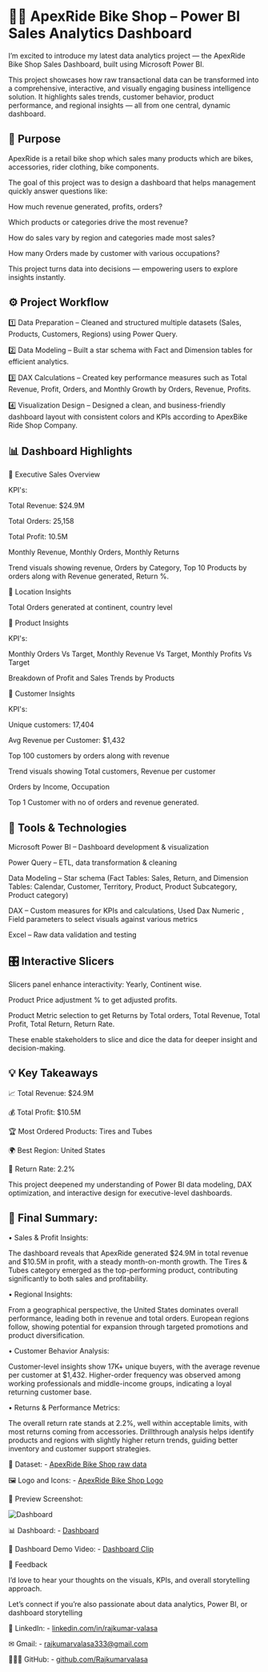 # 🚴‍♂️ ApexRide Bike Shop – Power BI Sales Analytics Dashboard

I’m excited to introduce my latest data analytics project — the ApexRide Bike Shop Sales Dashboard, built using Microsoft Power BI.

This project showcases how raw transactional data can be transformed into a comprehensive, interactive, and visually engaging business intelligence solution. It highlights sales trends, customer behavior, product performance, and regional insights — all from one central, dynamic dashboard.


## 🎯 Purpose

ApexRide is a retail bike shop which sales many products which are bikes, accessories, rider clothing, bike components.

The goal of this project was to design a dashboard that helps management quickly answer questions like:

How much revenue generated, profits, orders?

Which products or categories drive the most revenue?

How do sales vary by region and categories made most sales?

How many Orders made by customer with various occupations?

This project turns data into decisions — empowering users to explore insights instantly.


## ⚙️ Project Workflow

1️⃣ Data Preparation – Cleaned and structured multiple datasets (Sales, Products, Customers, Regions) using Power Query.

2️⃣ Data Modeling – Built a star schema with Fact and Dimension tables for efficient analytics.

3️⃣ DAX Calculations – Created key performance measures such as Total Revenue, Profit, Orders, and Monthly Growth by Orders, Revenue, Profits.

4️⃣ Visualization Design – Designed a clean, and business-friendly dashboard layout with consistent colors and KPIs according to ApexBike Ride Shop Company.


## 📊 Dashboard Highlights

🔹 Executive Sales Overview

KPI's:

Total Revenue: $24.9M

Total Orders: 25,158

Total Profit: 10.5M

Monthly Revenue, Monthly Orders, Monthly Returns

Trend visuals showing revenue, Orders by Category, Top 10 Products by orders along with Revenue generated, Return %.

🔹 Location Insights

Total Orders generated at continent, country level

🔹 Product Insights

KPI's:

Monthly Orders Vs Target, Monthly Revenue Vs Target,  Monthly Profits Vs Target

Breakdown of Profit and Sales Trends by Products

🔹 Customer Insights

KPI's:

Unique customers: 17,404

Avg Revenue per Customer: $1,432

Top 100 customers by orders along with revenue

Trend visuals showing Total customers, Revenue per customer

Orders by Income, Occupation

Top 1 Customer with no of orders and revenue generated.


## 🧩 Tools & Technologies

Microsoft Power BI – Dashboard development & visualization

Power Query – ETL, data transformation & cleaning

Data Modeling – Star schema (Fact Tables: Sales, Return, and Dimension Tables: Calendar, Customer, Territory, Product, Product Subcategory, Product category)

DAX – Custom measures for KPIs and calculations, Used Dax Numeric , Field parameters to select visuals against various metrics

Excel – Raw data validation and testing


## 🎛️ Interactive Slicers

Slicers panel enhance interactivity: Yearly, Continent wise.

Product Price adjustment % to get adjusted profits.

Product Metric selection to get Returns by Total orders, Total Revenue, Total Profit, Total Return, Return Rate.

These enable stakeholders to slice and dice the data for deeper insight and decision-making.


## 💡 Key Takeaways

📈 Total Revenue: $24.9M

💰 Total Profit: $10.5M

🏆 Most Ordered Products: Tires and Tubes

🌍 Best Region: United States

🔁 Return Rate: 2.2%

This project deepened my understanding of Power BI data modeling, DAX optimization, and interactive design for executive-level dashboards.

## 🚀 Final Summary:

• Sales & Profit Insights:

The dashboard reveals that ApexRide generated $24.9M in total revenue and $10.5M in profit, with a steady month-on-month growth. The Tires & Tubes category emerged as the top-performing product, contributing significantly to both sales and profitability.

• Regional Insights:

From a geographical perspective, the United States dominates overall performance, leading both in revenue and total orders. European regions follow, showing potential for expansion through targeted promotions and product diversification.

• Customer Behavior Analysis:

Customer-level insights show 17K+ unique buyers, with the average revenue per customer at $1,432. Higher-order frequency was observed among working professionals and middle-income groups, indicating a loyal returning customer base.

• Returns & Performance Metrics:

The overall return rate stands at 2.2%, well within acceptable limits, with most returns coming from accessories. Drillthrough analysis helps identify products and regions with slightly higher return trends, guiding better inventory and customer support strategies.



📁 Dataset: - <a href="https://github.com/Rajkumarvalasa/ApexRide-Bike-Shop-Sales-Dashbaord/tree/main/ApexRide%20Bike%20Shop%20Raw%20Data">ApexRide Bike Shop raw data</a>

🖼️ Logo and Icons: - <a href="https://github.com/Rajkumarvalasa/ApexRide-Bike-Shop-Sales-Dashbaord/tree/main/ApexRide%20Bike%20Shop%20logo">ApexRide Bike Shop Logo</a>

📸 Preview Screenshot: 

![Dashboard](https://github.com/user-attachments/assets/75229053-01bc-40fd-9b2c-0aac3567c8ef)

📊 Dashboard: - <a href="https://github.com/Rajkumarvalasa/ApexRide-Bike-Shop-Sales-Dashbaord/blob/main/ApexRideBikeShop_dashboard.pbix">Dashboard</a>

🎥 Dashboard Demo Video: - <a href="https://github.com/Rajkumarvalasa/ApexRide-Bike-Shop-Sales-Dashbaord/blob/main/ApexRideBikeShop_Dashboard_Clip.mp4">Dashboard Clip</a>

💬 Feedback

I’d love to hear your thoughts on the visuals, KPIs, and overall storytelling approach.

Let’s connect if you’re also passionate about data analytics, Power BI, or dashboard storytelling

🔗 LinkedIn: - <a href="https://www.linkedin.com/in/rajkumar-valasa-2048921ba">linkedin.com/in/rajkumar-valasa</a>

✉ Gmail: - <a href="rajkumarvalasa333@gmail.com">rajkumarvalasa333@gmail.com</a>

👨🏻‍💻 GitHub: - <a href="https://github.com/Rajkumarvalasa">github.com/Rajkumarvalasa</a>
